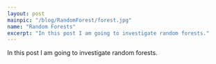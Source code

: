 ```yaml
---
layout: post
mainpic: "/blog/RandomForest/forest.jpg"
name: "Random Forests"
excerpt: "In this post I am going to investigate random forests."
---
```

In this post I am going to investigate random forests.
